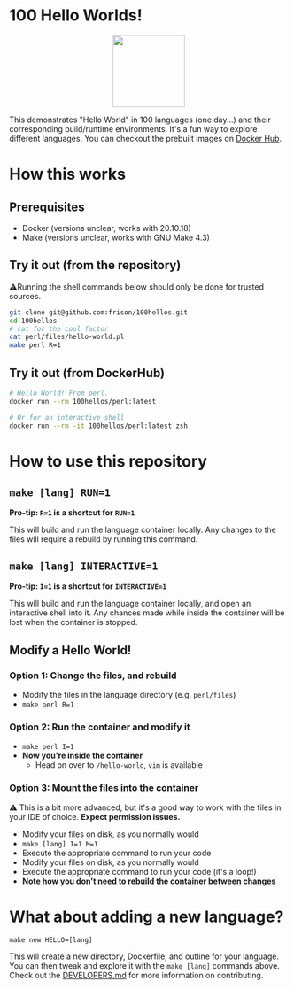 # 100 Hello Worlds!

<p align="center">
<a href="https://hub.docker.com/r/100hellos" alt="DockerHub!">
    <img src="https://img.shields.io/badge/Hello%20World!-33_to_go-yellow"
        height="130"></a>
</p>

This demonstrates "Hello World" in 100 languages (one day...) and their corresponding build/runtime environments. It's a fun way to explore different languages. You can checkout the prebuilt images on [Docker Hub](https://hub.docker.com/r/100hellos).

# How this works

## Prerequisites
- Docker (versions unclear, works with 20.10.18)
- Make (versions unclear, works with GNU Make 4.3)

## Try it out (from the repository)

⚠️Running the shell commands below should only be done for trusted sources.
```bash
git clone git@github.com:frison/100hellos.git
cd 100hellos
# cat for the cool factor
cat perl/files/hello-world.pl
make perl R=1
```
## Try it out (from DockerHub)

```bash
# Hello World! From perl.
docker run --rm 100hellos/perl:latest

# Or for an interactive shell
docker run --rm -it 100hellos/perl:latest zsh
```

# How to use this repository
## `make [lang] RUN=1`

**Pro-tip: `R=1` is a shortcut for `RUN=1`**

This will build and run the language container locally. Any changes to the files will require a rebuild by running this command.

## `make [lang] INTERACTIVE=1`

**Pro-tip: `I=1` is a shortcut for `INTERACTIVE=1`**

This will build and run the language container locally, and open an interactive shell into it. Any chances made while inside the container will be lost when the container is stopped.

## Modify a Hello World!

### Option 1: Change the files, and rebuild

- Modify the files in the language directory (e.g. `perl/files`)
- `make perl R=1`

### Option 2: Run the container and modify it
- `make perl I=1`
- **Now you're inside the container**
  - Head on over to `/hello-world`, `vim` is available

### Option 3: Mount the files into the container
⚠️ This is a bit more advanced, but it's a good way to work with the files in your IDE of choice. **Expect permission issues.**
- Modify your files on disk, as you normally would
- `make [lang] I=1 M=1`
- Execute the appropriate command to run your code
- Modify your files on disk, as you normally would
- Execute the appropriate command to run your code (it's a loop!)
- **Note how you don't need to rebuild the container between changes**


# What about adding a new language?

`make new HELLO=[lang]`

This will create a new directory, Dockerfile, and outline for your language. You can then tweak and explore it with the `make [lang]` commands above. Check out the [DEVELOPERS.md](./DEVELOPERS.md) for more information on contributing.

